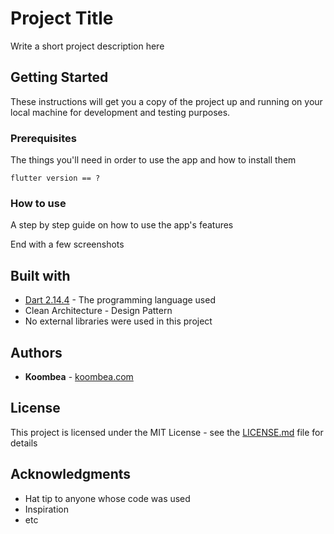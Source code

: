 # Project Title

Write a short project description here

## Getting Started

These instructions will get you a copy of the project up and running on your local machine for development and testing purposes.

### Prerequisites

The things you'll need in order to use the app and how to install them

```
flutter version == ?
```

### How to use

A step by step guide on how to use the app's features

End with a few screenshots

## Built with

* [Dart 2.14.4](https://dart.dev/) - The programming language used
* Clean Architecture - Design Pattern
* No external libraries were used in this project

## Authors

* **Koombea** - [koombea.com](https://www.koombea.com/)

<!-- See also the list of [contributors](https://github.com/your/project/contributors) who participated in this project. -->

## License

This project is licensed under the MIT License - see the [LICENSE.md](LICENSE.md) file for details

## Acknowledgments

* Hat tip to anyone whose code was used
* Inspiration
* etc
